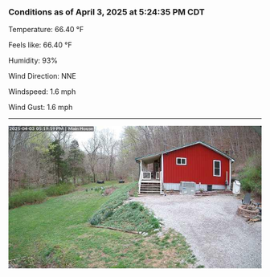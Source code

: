 ### Conditions as of April 3, 2025 at 5:24:35 PM CDT 

Temperature: 66.40 &deg;F

Feels like: 66.40 &deg;F

Humidity: 93%

Wind Direction: NNE

Windspeed: 1.6 mph

Wind Gust: 1.6 mph

---

<img src="./images/latest.jpeg"/>

